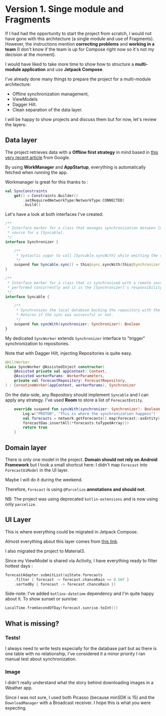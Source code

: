 # Version 1. Singe module and Fragments

If I had had the opportunity to start the project from scratch, I would not have gone with this architecture (a single module and use of Fragments). 
However, the instructions mention **correcting problems** and **working in a team** (I don't know if the team is up for Compose right now so it's not my decision at the moment).

I would have liked to take more time to show how to structure a **multi-module application** and use **Jetpack Compose**.

I've already done many things to prepare the project for a multi-module architecture:
- Offline synchronization management, 
- ViewModels
- Dagger Hilt. 
- Clean separation of the data layer.

I will be happy to show projects and discuss them but for now, let's review the layers:

## Data layer

The project retrieves data with a **Offline first strategy** in mind based in [this very recent article](https://developer.android.com/topic/architecture/data-layer/offline-first) from Google.

By using **WorkManager** and **AppStartup**, everything is automatically fetched when running the app.

Workmanager is great for this thanks to :

```kotlin
val SyncConstraints
    get() = Constraints.Builder()
        .setRequiredNetworkType(NetworkType.CONNECTED)
        .build()
```

Let's have a look at both interfaces I've created:

```kotlin
/**
 * Interface marker for a class that manages synchronization between local data and a remote
 * source for a [Syncable].
 */
interface Synchronizer {

    /**
     * Syntactic sugar to call [Syncable.syncWith] while omitting the synchronizer argument
     */
    suspend fun Syncable.sync() = this@sync.syncWith(this@Synchronizer)
}
```
```kotlin
/**
 * Interface marker for a class that is synchronized with a remote source. Syncing must not be
 * performed concurrently and it is the [Synchronizer]'s responsibility to ensure this.
 */
interface Syncable {

    /**
     * Synchronizes the local database backing the repository with the network.
     * Returns if the sync was successful or not.
     */
    suspend fun syncWith(synchronizer: Synchronizer): Boolean
}
```

My dedicated `SyncWorker` extends `Synchronizer` interface to "trigger" synchronization to repositories. 

Note that with Dagger Hilt, injecting Repositories is quite easy.

```kotlin
@HiltWorker
class SyncWorker @AssistedInject constructor(
    @Assisted private val appContext: Context,
    @Assisted workerParams: WorkerParameters,
    private val forecastRepository: ForecastRepository,
) : CoroutineWorker(appContext, workerParams), Synchronizer
```

On the data-side, any Repository should implement `Syncable` and I can apply any strategy. I've used **Room** to store a list of `ForecastEntity`.

```kotlin
    override suspend fun syncWith(synchronizer: Synchronizer): Boolean {
        Log.w("PROTON", "This is where the synchronization happens")
        val forecasts = network.getForecasts().map(Forecast::asEntity)
        forecastDao.insertAll(*forecasts.toTypedArray())
        return true
    }
```

## Domain layer

There is only one model in the project. **Domain should not rely on Android Framework** but I took a small shortcut here: I didn't map `Forecast` into `ForecastUiModel` in the UI layer.

Maybe I will do it during the weekend.

Therefore, `Forecast` is using `@Parcelize` **annotations and should not**.

NB: The project was using deprecated `kotlin-extensions` and is now using only `parcelize`.

## UI Layer

This is where everything could be migrated in Jetpack Compose.

Almost everything about this layer comes from [this link](https://developer.android.com/topic/architecture/ui-layer).

I also migrated the project to Material3.

Since my ViewModel is shared via Activity, I have everything ready to filter hottest days : 

```kotlin
forecastAdapter.submitList(uiState.forecasts
    .filter { forecast -> forecast.chanceRain >= 0.50f }
    .sortedBy { forecast -> forecast.chanceRain })
```

Side-note: I've added `kotlinx-datetime` dependency and I'm quite happy about it. To show sunset or sunrise:

```kotlin
LocalTime.fromSecondOfDay(forecast.sunrise.toInt())
```


## What is missing?

### Tests! 
I always need to write tests especially for the database part but as there is one table with no relationship, I've considered it a minor priority
I ran manual test about synchronization.

### Image

I didn't really understand what the story behind downloading images in a Weather app. 

Since I was not sure, I used both Picasso (because minSDK is 15) and the `DownloadManager` with a Broadcast receiver. I hope this is what you were expecting.


